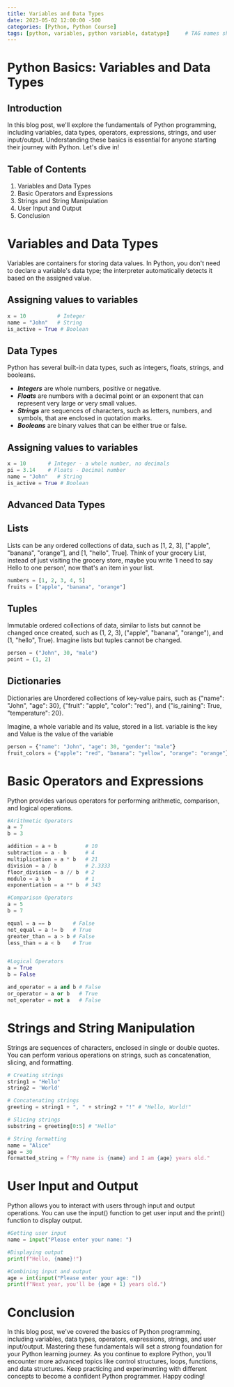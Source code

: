 ```yaml
---
title: Variables and Data Types
date: 2023-05-02 12:00:00 -500
categories: [Python, Python Course]
tags: [python, variables, python variable, datatype]     # TAG names should always be lowercase
---
```


# Python Basics: Variables and Data Types

## Introduction
In this blog post, we'll explore the fundamentals of Python programming, including variables, data types, operators, expressions, strings, and user input/output. Understanding these basics is essential for anyone starting their journey with Python. Let's dive in!

## Table of Contents
1. Variables and Data Types
2. Basic Operators and Expressions
3. Strings and String Manipulation
4. User Input and Output
5. Conclusion

# Variables and Data Types
Variables are containers for storing data values. In Python, you don't need to declare a variable's data type; the interpreter automatically detects it based on the assigned value.

## Assigning values to variables
```python
x = 10          # Integer
name = "John"   # String
is_active = True # Boolean
```
## Data Types
Python has several built-in data types, such as integers, floats, strings, and booleans.

- ***Integers*** are whole numbers, positive or negative.
- ***Floats*** are numbers with a decimal point or an exponent that can represent very large or very small values. 
- ***Strings*** are sequences of characters, such as letters, numbers, and symbols, that are enclosed in quotation marks.
- ***Booleans*** are binary values that can be either true or false. 
## Assigning values to variables
```python
x = 10       # Integer - a whole number, no decimals
pi = 3.14    # Floats - Decimal number   
name = "John"   # String
is_active = True # Boolean
```
## Advanced Data Types
## Lists
Lists can be any ordered collections of data, such as [1, 2, 3], ["apple", "banana", "orange"], and [1, "hello", True]. Think of your grocery List, instead of just visiting the grocery store, maybe you write 'I need to say Hello to one person', now that's an item in your list.

```python
numbers = [1, 2, 3, 4, 5]
fruits = ["apple", "banana", "orange"]
```

## Tuples
Immutable ordered collections of data, similar to lists but cannot be changed once created, such as (1, 2, 3), ("apple", "banana", "orange"), and (1, "hello", True). Imagine lists but tuples cannot be changed.

```python
person = ("John", 30, "male")
point = (1, 2)
```

## Dictionaries
Dictionaries are Unordered collections of key-value pairs, such as {"name": "John", "age": 30}, {"fruit": "apple", "color": "red"}, and {"is_raining": True, "temperature": 20}.

Imagine, a whole variable and its value, stored in a list. variable is the key and Value is the value of the variable

```python
person = {"name": "John", "age": 30, "gender": "male"}
fruit_colors = {"apple": "red", "banana": "yellow", "orange": "orange"}
```



# Basic Operators and Expressions
Python provides various operators for performing arithmetic, comparison, and logical operations.

```python
#Arithmetic Operators
a = 7
b = 3

addition = a + b         # 10
subtraction = a - b      # 4
multiplication = a * b   # 21
division = a / b         # 2.3333
floor_division = a // b  # 2
modulo = a % b           # 1
exponentiation = a ** b  # 343

#Comparison Operators
a = 5
b = 7

equal = a == b       # False
not_equal = a != b   # True
greater_than = a > b # False
less_than = a < b    # True


#Logical Operators
a = True
b = False

and_operator = a and b # False
or_operator = a or b   # True
not_operator = not a   # False
```
# Strings and String Manipulation
Strings are sequences of characters, enclosed in single or double quotes. You can perform various operations on strings, such as concatenation, slicing, and formatting.

```python
# Creating strings
string1 = "Hello"
string2 = 'World'

# Concatenating strings
greeting = string1 + ", " + string2 + "!" # "Hello, World!"

# Slicing strings
substring = greeting[0:5] # "Hello"

# String formatting
name = "Alice"
age = 30
formatted_string = f"My name is {name} and I am {age} years old."
```
# User Input and Output
Python allows you to interact with users through input and output operations. You can use the input() function to get user input and the print() function to display output.

```python
#Getting user input
name = input("Please enter your name: ")

#Displaying output
print(f"Hello, {name}!")

#Combining input and output
age = int(input("Please enter your age: "))
print(f"Next year, you'll be {age + 1} years old.")
```
# Conclusion
In this blog post, we've covered the basics of Python programming, including variables, data types, operators, expressions, strings, and user input/output. Mastering these fundamentals will set a strong foundation for your Python learning journey. As you continue to explore Python, you'll encounter more advanced topics like control structures, loops, functions, and data structures. Keep practicing and experimenting with different concepts to become a confident Python programmer. Happy coding!


